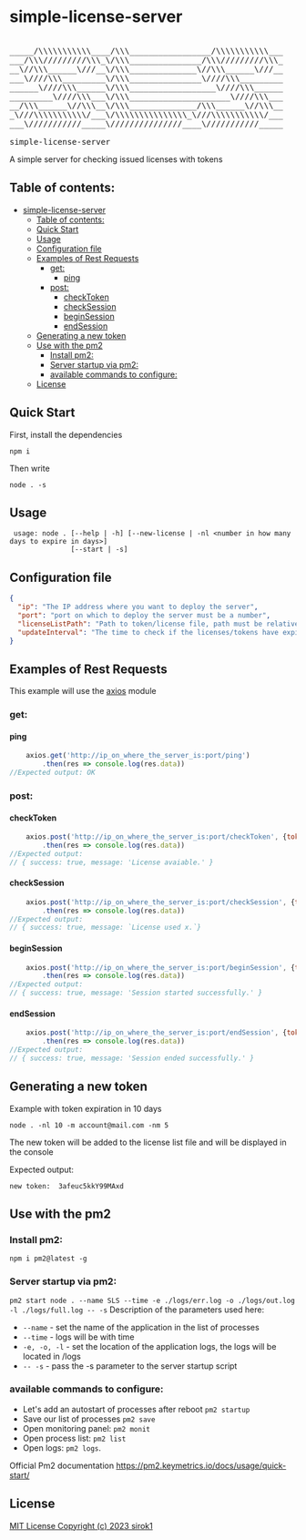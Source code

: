 # simple-license-server
<pre style="overflow: visible">

_____/\\\\\\\\\\\____/\\\_________________/\\\\\\\\\\\___        
___/\\\/////////\\\_\/\\\_______________/\\\/////////\\\_       
__\//\\\______\///__\/\\\______________\//\\\______\///__      
___\////\\\_________\/\\\_______________\////\\\_________     
______\////\\\______\/\\\__________________\////\\\______    
_________\////\\\___\/\\\_____________________\////\\\___   
__/\\\______\//\\\__\/\\\______________/\\\______\//\\\__  
_\///\\\\\\\\\\\/___\/\\\\\\\\\\\\\\\_\///\\\\\\\\\\\/___
___\///////////_____\///////////////____\///////////_____

simple-license-server
</pre>

A simple server for checking issued licenses with tokens

## Table of contents:
- [simple-license-server](#simple-license-server)
  - [Table of contents:](#table-of-contents)
  - [Quick Start](#quick-start)
  - [Usage](#usage)
  - [Configuration file](#configuration-file)
  - [Examples of Rest Requests](#examples-of-rest-requests)
    - [get:](#get)
      - [ping](#ping)
    - [post:](#post)
      - [checkToken](#checktoken)
      - [checkSession](#checksession)
      - [beginSession](#beginsession)
      - [endSession](#endsession)
  - [Generating a new token](#generating-a-new-token)
  - [Use with the pm2](#use-with-the-pm2)
    - [Install pm2:](#install-pm2)
    - [Server startup via pm2:](#server-startup-via-pm2)
    - [available commands to configure:](#available-commands-to-configure)
  - [License](#license)
## Quick Start
First, install the dependencies
```
npm i
```
Then write
```
node . -s
```
## Usage
```
 usage: node . [--help | -h] [--new-license | -nl <number in how many days to expire in days>]
               [--start | -s]

```
## Configuration file
```json
{
  "ip": "The IP address where you want to deploy the server",
  "port": "port on which to deploy the server must be a number",
  "licenseListPath": "Path to token/license file, path must be relative, e.g. \"./licenseList.json\", only .json files are supported",
  "updateInterval": "The time to check if the licenses/tokens have expired should be a number in milliseconds, for example 1800000 (30 minutes)"
}
```
## Examples of Rest Requests
This example will use the [axios](https://axios-http.com/) module
### get:
#### ping
```js
    axios.get('http://ip_on_where_the_server_is:port/ping')
        .then(res => console.log(res.data))
//Expected output: OK
```
### post:
#### checkToken
```js
    axios.post('http://ip_on_where_the_server_is:port/checkToken', {token: "токен сегенерированным сервером"})
        .then(res => console.log(res.data))
//Expected output: 
// { success: true, message: 'License avaiable.' }
```

#### checkSession
```js
    axios.post('http://ip_on_where_the_server_is:port/checkSession', {token: "токен сегенерированным сервером"})
        .then(res => console.log(res.data))
//Expected output: 
// { success: true, message: `License used x.`}
```

#### beginSession
```js
    axios.post('http://ip_on_where_the_server_is:port/beginSession', {token: "токен сегенерированным сервером"})
        .then(res => console.log(res.data))
//Expected output: 
// { success: true, message: 'Session started successfully.' }
```

#### endSession
```js
    axios.post('http://ip_on_where_the_server_is:port/endSession', {token: "токен сегенерированным сервером"})
        .then(res => console.log(res.data))
//Expected output: 
// { success: true, message: 'Session ended successfully.' }
```

## Generating a new token
Example with token expiration in 10 days
```
node . -nl 10 -m account@mail.com -nm 5
```
The new token will be added to the license list file and will be displayed in the console

Expected output:
```
new token:  3afeuc5kkY99MAxd
```

## Use with the pm2 
### Install pm2:
```
npm i pm2@latest -g
```
### Server startup via pm2:
```pm2 start node . --name SLS --time -e ./logs/err.log -o ./logs/out.log -l ./logs/full.log -- -s```
Description of the parameters used here:
- `--name` - set the name of the application in the list of processes
- `--time` - logs will be with time
- `-e, -o, -l` - set the location of the application logs, the logs will be located in /logs
- `-- -s` - pass the -s parameter to the server startup script

### available commands to configure:
- Let's add an autostart of processes after reboot `pm2 startup`
- Save our list of processes `pm2 save`
- Open monitoring panel: `pm2 monit`
- Open process list: `pm2 list`
- Open logs: `pm2 logs`.

Official Pm2 documentation https://pm2.keymetrics.io/docs/usage/quick-start/

## License
[MIT License Copyright (c) 2023 sirok1](./LICENSE)
